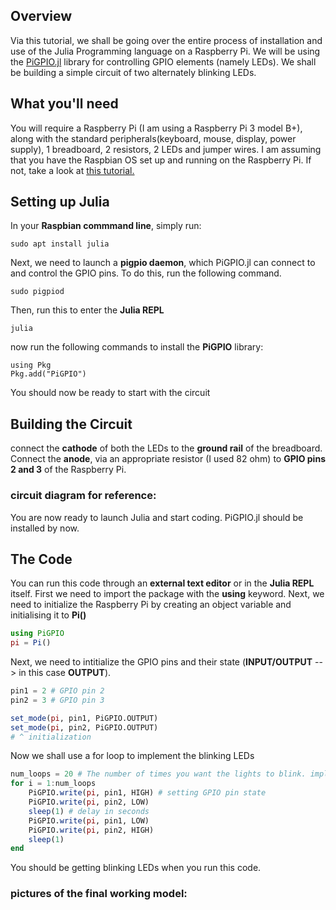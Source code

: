 ## Overview
Via this tutorial, we shall be going over the entire process of installation and use of the Julia Programming language on a Raspberry Pi. We will be using the [PiGPIO.jl](https://github.com/JuliaBerry/PiGPIO.jl) library for controlling GPIO elements (namely LEDs). We shall be building a simple circuit of two alternately blinking LEDs.

## What you'll need
You will require a Raspberry Pi (I am using a Raspberry Pi 3 model B+), along with the standard peripherals(keyboard, mouse, display, power supply), 1 breadboard, 2 resistors, 2 LEDs and jumper wires. I am assuming that you have the Raspbian OS set up and running on the Raspberry Pi. If not, take a look at [this tutorial.](https://projects.raspberrypi.org/en/projects/raspberry-pi-setting-up)

## Setting up Julia

In your __Raspbian commmand line__, simply run:

```
sudo apt install julia
```
Next, we need to launch a __pigpio daemon__, which PiGPIO.jl can connect to and control the GPIO pins. To do this, run the following command.
```
sudo pigpiod
```
Then, run this to enter the __Julia REPL__
```
julia
```
now run the following commands to install the __PiGPIO__ library:

```
using Pkg
Pkg.add("PiGPIO")
```
You should now be ready to start with the circuit

## Building the Circuit

connect the __cathode__ of both the LEDs to the __ground rail__ of the breadboard. Connect the __anode__, via an appropriate resistor (I used 82 ohm) to __GPIO pins 2 and 3__ of the Raspberry Pi.

### circuit diagram for reference: 

 
You are now ready to launch Julia and start coding. PiGPIO.jl should be installed by now.

## The Code
You can run this code through an __external text editor__ or in the __Julia REPL__ itself.
First we need to import the package with the __using__ keyword. Next, we need to initialize the Raspberry Pi by creating an object variable and initialising it to __Pi()__

```Julia
using PiGPIO
pi = Pi()
```

Next, we need to intitialize the GPIO pins and their state (__INPUT/OUTPUT__ --> in this case __OUTPUT__).

```Julia
pin1 = 2 # GPIO pin 2
pin2 = 3 # GPIO pin 3

set_mode(pi, pin1, PiGPIO.OUTPUT) 
set_mode(pi, pin2, PiGPIO.OUTPUT)
# ^ initialization
```

Now we shall use a for loop to implement the blinking LEDs

```Julia
num_loops = 20 # The number of times you want the lights to blink. implement using while for infinite loop.
for i = 1:num_loops
    PiGPIO.write(pi, pin1, HIGH) # setting GPIO pin state
    PiGPIO.write(pi, pin2, LOW)
    sleep(1) # delay in seconds
    PiGPIO.write(pi, pin1, LOW)
    PiGPIO.write(pi, pin2, HIGH)
    sleep(1)
end
```

You should be getting blinking LEDs when you run this code. 

### pictures of the final working model: 

